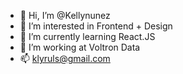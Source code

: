 - 👋 Hi, I’m @Kellynunez
- 👀 I’m interested in Frontend + Design
- 🌱 I’m currently learning React.JS
- 💞️ I’m working at Voltron Data
- 📫 klyruls@gmail.com

<!---
Kellynunez/Kellynunez is a ✨ special ✨ repository because its `README.md` (this file) appears on your GitHub profile.
You can click the Preview link to take a look at your changes.
--->
